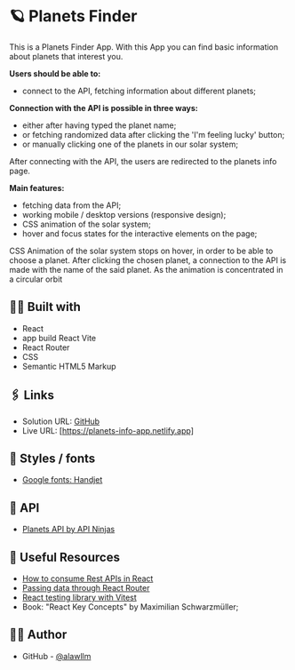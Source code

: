 # 🪐 Planets Finder

This is a Planets Finder App.
With this App you can find basic information about planets that interest you.

**Users should be able to:**

- connect to the API, fetching information about different planets;

**Connection with the API is possible in three ways:**

- either after having typed the planet name;
- or fetching randomized data after clicking the 'I'm feeling lucky' button;
- or manually clicking one of the planets in our solar system;

After connecting with the API, the users are redirected to the planets info page.

**Main features:**

- fetching data from the API;
- working mobile / desktop versions (responsive design);
- CSS animation of the solar system;
- hover and focus states for the interactive elements on the page;

CSS Animation of the solar system stops on hover, in order to be able to choose a planet. After clicking the chosen planet, a connection to the API is made with the name of the said planet. As the animation is concentrated in a circular orbit

## 👨‍💻 Built with

- React
- app build React Vite
- React Router
- CSS
- Semantic HTML5 Markup

## 🖇️ Links

- Solution URL: [GitHub](https://github.com/alawllm/planets_finder)
- Live URL: [https://planets-info-app.netlify.app]

## 💅 Styles / fonts

- [Google fonts: Handjet](https://fonts.google.com/specimen/Handjet)

## 🤖 API

- [Planets API by API Ninjas](https://api-ninjas.com/api/planets)

## 📖 Useful Resources

- [How to consume Rest APIs in React](https://www.freecodecamp.org/news/how-to-consume-rest-apis-in-react/)
- [Passing data through React Router](https://dev.to/thatfemicode/passing-data-states-through-react-router-8dh#:~:text=Data%20known%20as%20state%20can,retrieved%20via%20the%20useLocation%20hook.)
- [React testing library with Vitest](https://medium.com/@MussieTeshome/react-testing-library-with-vitest-the-basics-explained-d583e62945fd)
- Book: "React Key Concepts" by Maximilian Schwarzmüller;

## 👧🏻 Author

- GitHub - [@alawllm](https://github.com/alawllm)
